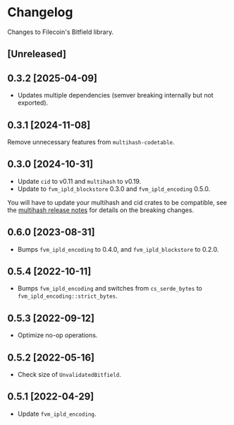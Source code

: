 # Changelog

Changes to Filecoin's Bitfield library.

## [Unreleased]

## 0.3.2 [2025-04-09]

- Updates multiple dependencies (semver breaking internally but not exported).

## 0.3.1 [2024-11-08]

Remove unnecessary features from `multihash-codetable`.

## 0.3.0 [2024-10-31]

- Update `cid` to v0.11 and `multihash` to v0.19.
- Update to `fvm_ipld_blockstore` 0.3.0 and `fvm_ipld_encoding` 0.5.0.

You will have to update your multihash and cid crates to be compatible, see the [multihash release notes](https://github.com/multiformats/rust-multihash/blob/master/CHANGELOG.md#-2023-06-06) for details on the breaking changes.

## 0.6.0 [2023-08-31]

- Bumps `fvm_ipld_encoding` to 0.4.0, and `fvm_ipld_blockstore` to 0.2.0.

## 0.5.4 [2022-10-11]

- Bumps `fvm_ipld_encoding` and switches from `cs_serde_bytes` to `fvm_ipld_encoding::strict_bytes`.

## 0.5.3 [2022-09-12]

- Optimize no-op operations.

## 0.5.2 [2022-05-16]

- Check size of `UnvalidatedBitfield`.

## 0.5.1 [2022-04-29]

- Update `fvm_ipld_encoding`.
